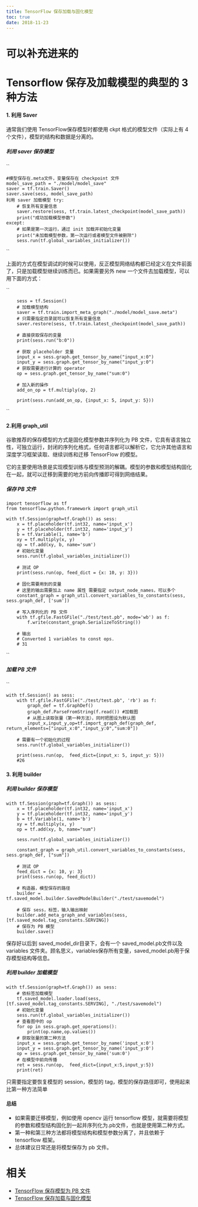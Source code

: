 ```yaml
---
title: TensorFlow 保存加载与固化模型
toc: true
date: 2018-11-23
---
```

# 可以补充进来的



# Tensorflow 保存及加载模型的典型的 3 种方法




#### 1. 利用 Saver

通常我们使用 TensorFlow保存模型时都使用 ckpt 格式的模型文件（实际上有 4 个文件），模型的结构和数据是分离的。

##### 利用 saver 保存模型

``

```
#模型保存在.meta文件，变量保存在 checkpoint 文件
model_save_path = "./model/model_save"
saver = tf.train.Saver()
saver.save(sess, model_save_path)
利用 saver 加载模型 try:
    # 恢复所有变量信息
    saver.restore(sess, tf.train.latest_checkpoint(model_save_path))
    print("成功加载模型参数")
except:
    # 如果是第一次运行，通过 init 加载并初始化变量
    print("未加载模型参数，第一次运行或者模型文件被删除")
    sess.run(tf.global_variables_initializer())
```

``

上面的方式在模型调试的时候可以使用，反正模型网络结构都已经定义在文件前面了，只是加载模型继续训练而已。如果需要另外 new 一个文件去加载模型，可以用下面的方式：

``

```
    sess = tf.Session()
    # 加载模型结构
    saver = tf.train.import_meta_graph("./model/model_save.meta")
    # 只需要指定目录就可以恢复所有变量信息
    saver.restore(sess, tf.train.latest_checkpoint(model_save_path))

    # 直接获取保存的变量
    print(sess.run("b:0"))

    # 获取 placeholder 变量
    input_x = sess.graph.get_tensor_by_name("input_x:0")
    input_y = sess.graph.get_tensor_by_name("input_y:0")
    # 获取需要进行计算的 operator
    op = sess.graph.get_tensor_by_name("sum:0")

    # 加入新的操作
    add_on_op = tf.multiply(op, 2)

    print(sess.run(add_on_op, {input_x: 5, input_y: 5}))
```

``

#### 2.利用 graph_util

谷歌推荐的保存模型的方式是固化模型参数并序列化为 PB 文件，它具有语言独立性，可独立运行，封闭的序列化格式，任何语言都可以解析它，它允许其他语言和深度学习框架读取、继续训练和迁移 TensorFlow 的模型。

它的主要使用场景是实现模型训练与模型预测的解耦。模型的参数和模型结构固化在一起，就可以迁移到需要的地方前向传播即可得到网络结果。

##### 保存 PB 文件


```
import tensorflow as tf
from tensorflow.python.framework import graph_util

with tf.Session(graph=tf.Graph()) as sess:
    x = tf.placeholder(tf.int32, name='input_x')
    y = tf.placeholder(tf.int32, name='input_y')
    b = tf.Variable(1, name='b')
    xy = tf.multiply(x, y)
    op = tf.add(xy, b, name='sum')
    # 初始化变量
    sess.run(tf.global_variables_initializer())

    # 测试 OP
    print(sess.run(op, feed_dict = {x: 10, y: 3}))

    # 固化需要用到的变量
    # 这里的输出需要加上 name 属性 需要指定 output_node_names，可以多个
    constant_graph = graph_util.convert_variables_to_constants(sess, sess.graph_def, ['sum'])

    # 写入序列化的 PB 文件
    with tf.gfile.FastGFile("./test/test.pb", mode='wb') as f:
        f.write(constant_graph.SerializeToString())

    # 输出
    # Converted 1 variables to const ops.
    # 31
```

``

##### 加载 PB 文件

``

```
with tf.Session() as sess:
    with tf.gfile.FastGFile("./test/test.pb", 'rb') as f:
        graph_def = tf.GraphDef()
        graph_def.ParseFromString(f.read()) #加载图
        # 从图上读取张量（第一种方法），同时把图设为默认图
        input_x,input_y,op=tf.import_graph_def(graph_def, return_elements=["input_x:0","input_y:0","sum:0"])

    # 需要有一个初始化的过程
    sess.run(tf.global_variables_initializer())

    print(sess.run(op,  feed_dict={input_x: 5, input_y: 5}))
    #26
```

#### 3. 利用 builder

##### 利用 builder 保存模型


```
with tf.Session(graph=tf.Graph()) as sess:
    x = tf.placeholder(tf.int32, name='input_x')
    y = tf.placeholder(tf.int32, name='input_y')
    b = tf.Variable(1, name='b')
    xy = tf.multiply(x, y)
    op = tf.add(xy, b, name="sum")

    sess.run(tf.global_variables_initializer())

    constant_graph = graph_util.convert_variables_to_constants(sess, sess.graph_def, ["sum"])

    # 测试 OP
    feed_dict = {x: 10, y: 3}
    print(sess.run(op, feed_dict))

    # 构造器，模型保存的路径
    builder = tf.saved_model.builder.SavedModelBuilder("./test/savemodel")

    # 保存 sess，标签，输入输出映射
    builder.add_meta_graph_and_variables(sess, [tf.saved_model.tag_constants.SERVING])
    # 保存为 PB 模型
    builder.save()
```


保存好以后到 saved_model_dir目录下，会有一个 saved_model.pb文件以及 variables 文件夹。顾名思义，variables保存所有变量，saved_model.pb用于保存模型结构等信息。

##### 利用 builder 加载模型


```
with tf.Session(graph=tf.Graph()) as sess:
    # 依标签加载模型
    tf.saved_model.loader.load(sess, [tf.saved_model.tag_constants.SERVING], "./test/savemodel")
    # 初始化变量
    sess.run(tf.global_variables_initializer())
    # 查看图中的 op
    for op in sess.graph.get_operations():
        print(op.name,op.values())
    # 获取张量的第二种方法
    input_x = sess.graph.get_tensor_by_name('input_x:0')
    input_y = sess.graph.get_tensor_by_name('input_y:0')
    op = sess.graph.get_tensor_by_name('sum:0')
    # 在模型中前向传播
    ret = sess.run(op,  feed_dict={input_x:5,input_y:5})
    print(ret)
```


只需要指定要恢复模型的 session，模型的 tag，模型的保存路径即可，使用起来比第一种方法简单

#### 总结

- 如果需要迁移模型，例如使用 opencv 运行 tensorflow 模型，就需要将模型的参数和模型结构固化到一起并序列化为.pb文件，也就是使用第二种方式。
- 第一种和第三种方法都将模型结构和模型参数分离了，并且依赖于 tensorflow 框架。
- 总体建议日常还是将模型保存为 pb 文件。




# 相关

- [TensorFlow 保存模型为 PB 文件](https://zhuanlan.zhihu.com/p/32887066)
- [TensorFlow 保存加载与固化模型](https://me.aimao.co/2018/05/tensorflow-save-load-frezen-model/)
